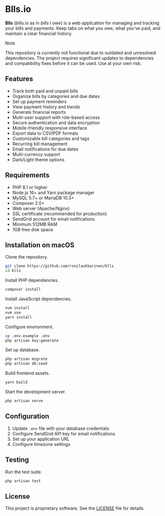 # Blls.io

**Blls** (bills.io as in _bills I owe_) is a web application for managing and tracking your bills and payments. Keep tabs on what you owe, what you've paid, and maintain a clear financial history.

> [!NOTE]
> This repository is currently not functional due to outdated and unresolved dependencies. The project requires significant updates to dependencies and compatibility fixes before it can be used. Use at your own risk.

## Features

* Track both paid and unpaid bills
* Organize bills by categories and due dates
* Set up payment reminders
* View payment history and trends
* Generate financial reports
* Multi-user support with role-based access
* Secure authentication and data encryption
* Mobile-friendly responsive interface
* Export data to CSV/PDF formats
* Customizable bill categories and tags
* Recurring bill management
* Email notifications for due dates
* Multi-currency support
* Dark/Light theme options

## Requirements

* PHP 8.1 or higher
* Node.js 16+ and Yarn package manager
* MySQL 5.7+ or MariaDB 10.3+
* Composer 2.0+
* Web server (Apache/Nginx)
* SSL certificate (recommended for production)
* SendGrid account for email notifications
* Minimum 512MB RAM
* 1GB free disk space

## Installation on macOS

Clone the repository.

```bash
git clone https://github.com/ronilaukkarinen/blls
cd blls
```

Install PHP dependencies.

```bash
composer install
```

Install JavaScript dependencies.

```bash
nvm install
nvm use
yarn install
```

Configure environment.

```bash
cp .env.example .env
php artisan key:generate
```

Set up database.

```bash
php artisan migrate
php artisan db:seed
```

Build frontend assets.

```bash
yarn build
```

Start the development server.

```bash
php artisan serve
```

## Configuration

1. Update `.env` file with your database credentials
2. Configure SendGrid API key for email notifications
3. Set up your application URL
4. Configure timezone settings

## Testing

Run the test suite.

```bash
php artisan test
```

## License

This project is proprietary software. See the [LICENSE](LICENSE) file for details.


